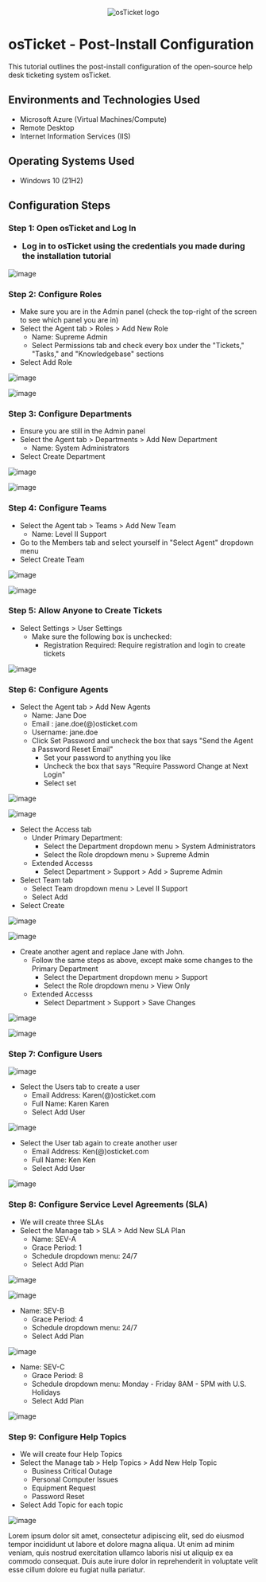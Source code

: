 <p align="center">
<img src="https://i.imgur.com/Clzj7Xs.png" alt="osTicket logo"/>
</p>

<h1>osTicket - Post-Install Configuration</h1>
This tutorial outlines the post-install configuration of the open-source help desk ticketing system osTicket.<br />


<h2>Environments and Technologies Used</h2>

- Microsoft Azure (Virtual Machines/Compute)
- Remote Desktop
- Internet Information Services (IIS)

<h2>Operating Systems Used </h2>

- Windows 10</b> (21H2)

<h2>Configuration Steps</h2>

<h3>Step 1: Open osTicket and Log In

- Log in to osTicket using the credentials you made during the installation tutorial </h3>
  
![image](https://github.com/JustinPeguero/post-install-config/assets/170198869/34adbb25-cbad-4129-9c91-714fb43099f2)

</p>
<p>



<h3>Step 2: Configure Roles </h3>

- Make sure you are in the Admin panel (check the top-right of the screen to see which panel you are in)
- Select the Agent tab > Roles > Add New Role
	- Name: Supreme Admin
	- Select Permissions tab and check every box under the "Tickets," "Tasks," and "Knowledgebase" sections
- Select Add Role

<p>
  
![image](https://github.com/JustinPeguero/post-install-config/assets/170198869/a4637917-6b33-4005-a245-1da22191b536)


<p>
  
![image](https://github.com/JustinPeguero/post-install-config/assets/170198869/2c3add14-3a0f-450b-8253-7f6977eaf0fe)

</p>
<p>

<h3>Step 3: Configure Departments</h3>

- Ensure you are still in the Admin panel
- Select the Agent tab > Departments > Add New Department 
	- Name: System Administrators
- Select Create Department

<p>
  
![image](https://github.com/JustinPeguero/post-install-config/assets/170198869/1e26f96f-20b9-4ea3-a33c-db2536afa208)

</p>

<p>
  
![image](https://github.com/JustinPeguero/post-install-config/assets/170198869/2377ec77-cda2-4013-a3d3-d98c2407389b)

</p>

<h3>Step 4: Configure Teams
</h3>

- Select the Agent tab > Teams > Add New Team
	- Name: Level II Support 
- Go to the Members tab and select yourself in "Select Agent" dropdown menu
- Select Create Team


<p>
  
![image](https://github.com/JustinPeguero/post-install-config/assets/170198869/5a83accb-20fc-4088-8274-6e9d2ec0129b)

</p>

<p>
  
![image](https://github.com/JustinPeguero/post-install-config/assets/170198869/9beae983-4103-47ed-b6a2-19e3e534c3ec)

</p>

<h3>Step 5: Allow Anyone to Create Tickets</h3>

- Select Settings > User Settings
	- Make sure the following box is unchecked: 
		- Registration Required: Require registration and login to create tickets


<p>
  
![image](https://github.com/JustinPeguero/post-install-config/assets/170198869/fd4cb0df-15f8-49ec-93f6-4959aa232464)

</p>

<h3>Step 6: Configure Agents</h3>

- Select the Agent tab > Add New Agents
	- Name: Jane Doe
	- Email : jane.doe(@)osticket.com
	- Username: jane.doe
	- Click Set Password and uncheck the box that says "Send the Agent a Password Reset Email"
		- Set your password to anything you like
		- Uncheck the box that says "Require Password Change at Next Login"
		- Select set


<p>
  
![image](https://github.com/JustinPeguero/post-install-config/assets/170198869/3cebc688-9785-4a20-a779-f5b17262a7d3)

</p>

<p>
  
![image](https://github.com/JustinPeguero/post-install-config/assets/170198869/e05b9c64-d8ff-4afc-86dd-31351b3fc04e)

</p>


- Select the Access tab 
	- Under Primary Department: 
		- Select the Department dropdown menu > System Administrators
		- Select the Role dropdown menu > Supreme Admin
	- Extended Accesss 
		- Select Department > Support > Add > Supreme Admin
- Select Team tab
	- Select Team dropdown menu > Level II Support
	- Select Add
- Select Create	


<p>
  
![image](https://github.com/JustinPeguero/post-install-config/assets/170198869/657e1c69-9185-45d4-a2cd-35533c3c6435)

</p>

<p>

![image](https://github.com/JustinPeguero/post-install-config/assets/170198869/0dfe36fd-2062-488d-91d5-8cb66cfe1601)

</p>

- Create another agent and replace Jane with John.
	- Follow the same steps as above, except make some changes to the Primary Department
		- Select the Department dropdown menu > Support
		- Select the Role dropdown menu > View Only
	- Extended Accesss 
		- Select Department > Support > Save Changes

<p>
  
![image](https://github.com/JustinPeguero/post-install-config/assets/170198869/71e75d81-7d99-4024-89c4-dc9a534b7b17)

</p>

<p>
  
![image](https://github.com/JustinPeguero/post-install-config/assets/170198869/aac9b0f1-fe88-4b6c-a895-d6bd41a8a40d)

</p>

<h3>Step 7: Configure Users
</h3>


<p>
  
![image](https://github.com/JustinPeguero/post-install-config/assets/170198869/29b37ae6-a54a-4c4c-bd5d-a0c0dafe13a6)

- Select the Users tab to create a user
	- Email Address: Karen(@)osticket.com
	- Full Name: Karen Karen
	- Select Add User

</p>


<p>
  
![image](https://github.com/JustinPeguero/post-install-config/assets/170198869/9f215245-2b8b-473e-8201-f980b44cfd7e)

</p>

 - Select the User tab again to create another user
	- Email Address: Ken(@)osticket.com
	- Full Name: Ken Ken
	- Select Add User


<p>
  
![image](https://github.com/JustinPeguero/post-install-config/assets/170198869/0faf36bd-9c3c-4a4c-ae6f-66cf8feda0b3)

</p>

<h3>Step 8:  Configure Service Level Agreements (SLA)
</h3>

- We will create three SLAs
- Select the Manage tab > SLA > Add New SLA Plan
	- Name: SEV-A 			
	- Grace Period: 1
	- Schedule dropdown menu: 24/7
	- Select Add Plan


<p>
  
![image](https://github.com/JustinPeguero/post-install-config/assets/170198869/d02aca6a-8d83-4131-8f24-fb897ac94d83)

</p>

<p>
  
![image](https://github.com/JustinPeguero/post-install-config/assets/170198869/53078c6b-43ca-4cf9-ae88-8f4ba4b8856c)

</p>

- Name: SEV-B
	- Grace Period: 4
	- Schedule dropdown menu: 24/7
	- Select Add Plan


<p>
  
![image](https://github.com/JustinPeguero/post-install-config/assets/170198869/7ff6524a-f357-46eb-8e8f-49c6ad6e7cd8)

</p>

- Name: SEV-C 
	- Grace Period: 8
	- Schedule dropdown menu: Monday - Friday 8AM - 5PM with U.S. Holidays
	- Select Add Plan


<p>
  
![image](https://github.com/JustinPeguero/post-install-config/assets/170198869/c15e3be5-8c2a-4766-9a19-37951ccb5786)

</p>

<h3>Step 9:   Configure Help Topics
</h3>

- We will create four Help Topics
- Select the Manage tab > Help Topics > Add New Help Topic
	- Business Critical Outage
	- Personal Computer Issues
	- Equipment Request
	- Password Reset
- Select Add Topic for each topic


<p>
  
![image](https://github.com/JustinPeguero/post-install-config/assets/170198869/bf590b18-3ab5-4219-b5d2-f51912eeeaf0)


</p>
<p>
Lorem ipsum dolor sit amet, consectetur adipiscing elit, sed do eiusmod tempor incididunt ut labore et dolore magna aliqua. Ut enim ad minim veniam, quis nostrud exercitation ullamco laboris nisi ut aliquip ex ea commodo consequat. Duis aute irure dolor in reprehenderit in voluptate velit esse cillum dolore eu fugiat nulla pariatur.
</p>
<br />



